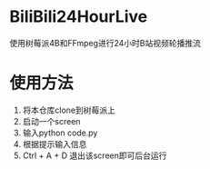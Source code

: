 # BiliBili24HourLive
使用树莓派4B和FFmpeg进行24小时B站视频轮播推流

# 使用方法
1. 将本仓库clone到树莓派上
2. 启动一个screen
3. 输入python code.py
4. 根据提示输入信息
5. Ctrl + A + D 退出该screen即可后台运行

